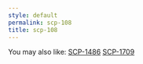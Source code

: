 ```yaml
---
style: default
permalink: scp-108
title: scp-108
---
```

You may also like:
[SCP-1486](http://scp-wiki.net/scp-1486)
[SCP-1709](http://scp-wiki.net/scp-1709)